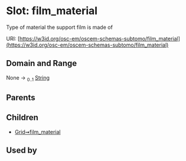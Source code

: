 
# Slot: film_material

Type of material the support film is made of

URI: [https://w3id.org/osc-em/oscem-schemas-subtomo/film_material](https://w3id.org/osc-em/oscem-schemas-subtomo/film_material)


## Domain and Range

None &#8594;  <sub>0..1</sub> [String](types/String.md)

## Parents


## Children

 *  [Grid➞film_material](Grid_film_material.md)

## Used by

